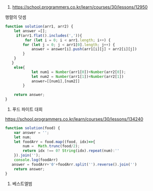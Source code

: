 1. https://school.programmers.co.kr/learn/courses/30/lessons/12950

행렬의 덧셈

```jsx
function solution(arr1, arr2) {
    let answer =[];
     if(arr1.flat().includes(',')){
         for (let i = 0; i < arr1.length; i++) {
        for (let j = 0; j < arr1[0].length; j++) {
            answer = answer[i].push(arr1[i][j] + arr2[i][j])
        }
    }
   }
    else{
            let num1 = Number(arr1[0])+Number(arr2[0]);
            let num2 = Number(arr1[1])+Number(arr2[1])
            answer=[[num1],[num2]]
        }
  
    return answer;
}
```

1. 푸드 파이트 대회

https://school.programmers.co.kr/learn/courses/30/lessons/134240

```jsx
function solution(food) {
    var answer = '';
    let num;
    let foodArr = food.map((food, idx)=>{
        num =  Math.trunc(food/2);
        return idx !== 0? String(idx).repeat(num):''
    }).join('');
    console.log(foodArr)
   answer = foodArr+'0'+foodArr.split('').reverse().join('')    
    return answer;
}
```

1. 베스트엘범

```jsx

```

